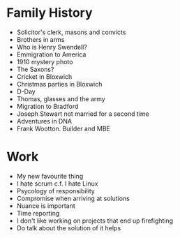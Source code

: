 # Family History
* Solicitor's clerk, masons and convicts
* Brothers in arms
* Who is Henry Swendell?
* Emmigration to America
* 1910 mystery photo
* The Saxons?
* Cricket in Bloxwich
* Christmas parties in Bloxwich
* D-Day
* Thomas, glasses and the army
* Migration to Bradford
* Joseph Stewart not married for a second time
* Adventures in DNA
* Frank Wootton. Builder and MBE

# Work
* My new favourite thing
* I hate scrum c.f. I hate Linux
* Psycology of responsibility
* Compromise when arriving at solutions
* Nuance is important
* Time reporting
* I don't like working on projects that end up firefighting
* Do talk about the solution of it helps
